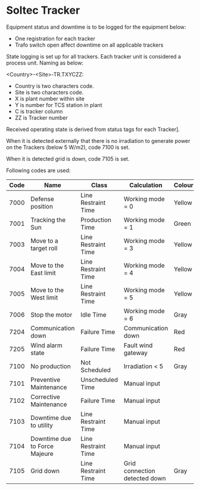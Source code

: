 # Soltec Tracker

Equipment status and downtime is to be logged for the equipment below:

* One registration for each tracker
* Trafo switch open affect downtime on all applicable trackers

State logging is set up for all trackers. Each tracker unit is considered a process unit. Naming as below:

\<Country\>-\<Site\>-TR.TXYCZZ:

* Country is two characters code.
* Site is two characters code.
* X is plant number within site
* Y is number for TCS station in plant
* C is tracker column
* ZZ is Tracker number

Received operating state is derived from status tags for each Tracker].

When it is detected externally that there is no irradiation to generate power on the Trackers (below 5 W/m2), code 7100 is set.

When it is detected grid is down, code 7105 is set.

Following codes are used:

|Code|Name|Class|Calculation|Colour|
|---|---|---|---|---|
|7000|Defense position|Line Restraint Time|Working mode = 0|Yellow|
|7001|Tracking the Sun|Production Time|Working mode = 1|Green|
|7003|Move to a target roll|Line Restraint Time|Working mode = 3|Yellow|
|7004|Move to the East limit|Line Restraint Time|Working mode = 4|Yellow|
|7005|Move to the West limit|Line Restraint Time|Working mode = 5|Yellow|
|7006|Stop the motor|Idle Time|Working mode = 6|Gray|
|7204|Communication down|Failure Time|Communication down|Red|
|7205|Wind alarm state|Failure Time|Fault wind gateway|Red|
|7100|No production|Not Scheduled|Irradiation < 5|Gray|
|7101|Preventive Maintenance|Unscheduled Time|Manual input||
|7102|Corrective Maintenance|Failure Time|Manual input||
|7103|Downtime due to utility|Line Restraint Time|Manual input||
|7104|Downtime due to Force Majeure|Line Restraint Time|Manual input||
|7105|Grid down|Line Restraint Time|Grid connection detected down|Gray|
